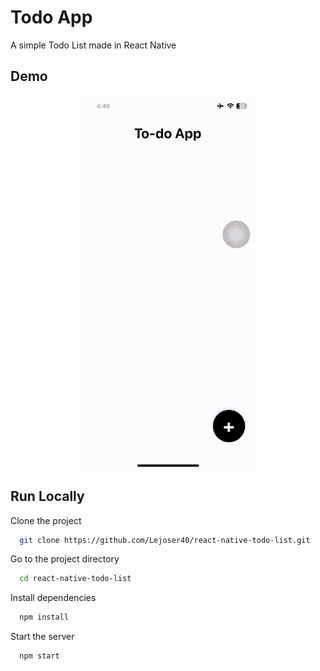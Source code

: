 # Todo App

A simple Todo List made in React Native

## Demo

<div align="center" >
  <img height="600" src="media\Demo (1).gif" align="center" />
</div>

## Run Locally

Clone the project

```bash
  git clone https://github.com/Lejoser40/react-native-todo-list.git
```

Go to the project directory

```bash
  cd react-native-todo-list
```

Install dependencies

```bash
  npm install
```

Start the server

```bash
  npm start
```
